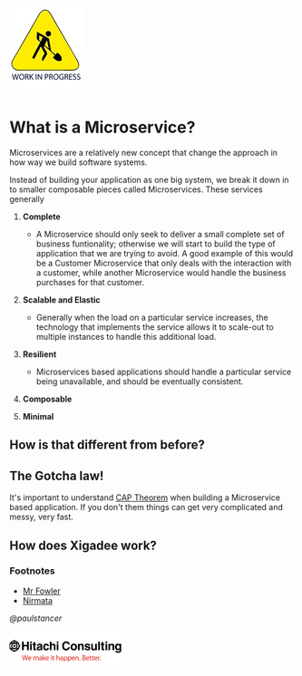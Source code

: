 ![Work In Progress](../../docs/smallWIP.jpg)

# What is a Microservice?

Microservices are a relatively new concept that change the approach in how way we build software systems. 

Instead of building your application as one big system, we break it down in to smaller composable pieces called Microservices. These services generally 

1. **Complete**
	- A Microservice should only seek to deliver a small complete set of business funtionality; otherwise we will start to build the type of application that we are trying to avoid. A good example of this would be a Customer Microservice that only deals with the interaction with a customer, while another Microservice would handle the business purchases for that customer.
	
2. **Scalable and Elastic**
	- Generally when the load on a particular service increases, the technology that implements the service allows it to scale-out to multiple instances to handle this additional load.
	
3. **Resilient**
	- Microservices based applications should handle a particular service being unavailable, and should be eventually consistent.
4. **Composable**
5. **Minimal**


## How is that different from before?

## The Gotcha law!

It's important to understand [CAP Theorem](https://en.wikipedia.org/wiki/CAP_theorem) when building a Microservice based application. If you don't them things can get very complicated and messy, very fast. 

## How does Xigadee work?

### Footnotes

 - [Mr Fowler](https://martinfowler.com/articles/microservices.html)
 - [Nirmata](http://www.nirmata.com/2015/02/microservices-five-architectural-constraints/)

_@paulstancer_

![Hitachi](../../docs/hitachi.png)
